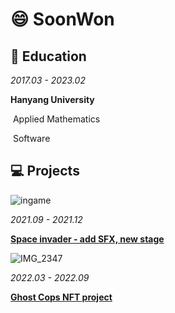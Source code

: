# :smile: SoonWon

## :book: Education

*2017.03 - 2023.02*

**Hanyang University**

​	Applied Mathematics

​	Software

## :computer: Projects

![ingame](https://upload.wikimedia.org/wikipedia/en/2/20/SpaceInvaders-Gameplay.gif)

*2021.09 - 2021.12*

[**Space invader - add SFX, new stage**](https://github.com/YeomSoonWon/Hello_Wolrd)

![IMG_2347](https://user-images.githubusercontent.com/71970215/211973005-f8463349-42c4-4927-8c4b-46cdc2006586.JPG)

*2022.03 - 2022.09*

[**Ghost Cops NFT project**](https://github.com/YeomSoonWon/ghost_nft_project)